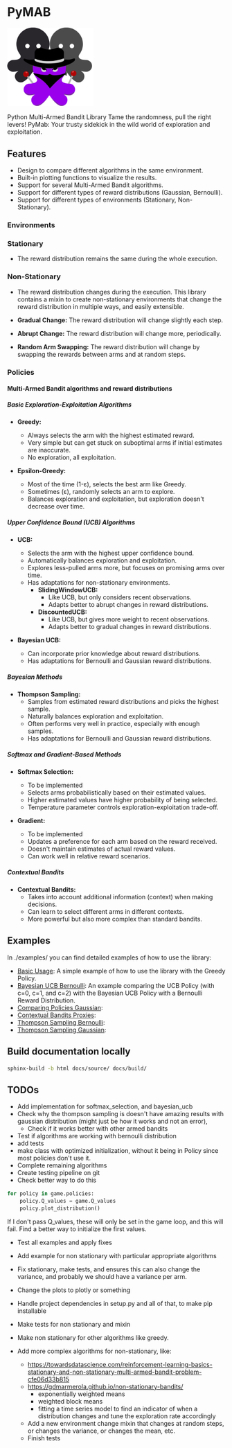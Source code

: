# PyMAB
<img src="assets/icon.png" alt="Icon description" style="width:200px; height:auto;">

Python Multi-Armed Bandit Library
Tame the randomness, pull the right levers!
PyMab: Your trusty sidekick in the wild world of exploration and exploitation.


## Features
* Design to compare different algorithms in the same environment.
* Built-in plotting functions to visualize the results.
* Support for several Multi-Armed Bandit algorithms.
* Support for different types of reward distributions (Gaussian, Bernoulli).
* Support for different types of environments (Stationary, Non-Stationary).


### Environments
### Stationary
* The reward distribution remains the same during the whole execution.

### Non-Stationary
* The reward distribution changes during the execution. This library contains a mixin to create non-stationary environments that change the reward distribution in multiple ways, and easily extensible.

* **Gradual Change:** The reward distribution will change slightly each step.

* **Abrupt Change:** The reward distribution will change more, periodically.

* **Random Arm Swapping:** The reward distribution will change by swapping the rewards between arms and at random steps.


### Policies
#### Multi-Armed Bandit algorithms and reward distributions
##### Basic Exploration-Exploitation Algorithms
* **Greedy:**
  * Always selects the arm with the highest estimated reward.
  * Very simple but can get stuck on suboptimal arms if initial estimates are inaccurate.
  * No exploration, all exploitation.

* **Epsilon-Greedy:**
  * Most of the time (1-ε), selects the best arm like Greedy.
  * Sometimes (ε), randomly selects an arm to explore.
  * Balances exploration and exploitation, but exploration doesn't decrease over time.


##### Upper Confidence Bound (UCB) Algorithms
* **UCB:** 
  * Selects the arm with the highest upper confidence bound.
  * Automatically balances exploration and exploitation.
  * Explores less-pulled arms more, but focuses on promising arms over time.
  * Has adaptations for non-stationary environments.
    * **SlidingWindowUCB:** 
      * Like UCB, but only considers recent observations.
      * Adapts better to abrupt changes in reward distributions.
    * **DiscountedUCB:** 
      * Like UCB, but gives more weight to recent observations.
      * Adapts better to gradual changes in reward distributions.
  
* **Bayesian UCB:** 
  * Can incorporate prior knowledge about reward distributions.
  * Has adaptations for Bernoulli and Gaussian reward distributions.
  

##### Bayesian Methods
* **Thompson Sampling:** 
  * Samples from estimated reward distributions and picks the highest sample.
  * Naturally balances exploration and exploitation.
  * Often performs very well in practice, especially with enough samples.
  * Has adaptations for Bernoulli and Gaussian reward distributions.

##### Softmax and Gradient-Based Methods
* **Softmax Selection:** 
  * To be implemented
  * Selects arms probabilistically based on their estimated values.
  * Higher estimated values have higher probability of being selected.
  * Temperature parameter controls exploration-exploitation trade-off.

* **Gradient:** 
  * To be implemented
  * Updates a preference for each arm based on the reward received.
  * Doesn't maintain estimates of actual reward values.
  * Can work well in relative reward scenarios.

##### Contextual Bandits
* **Contextual Bandits:**
  * Takes into account additional information (context) when making decisions.
  * Can learn to select different arms in different contexts.
  * More powerful but also more complex than standard bandits.



## Examples
In ./examples/ you can find detailed examples of how to use the library:
* [Basic Usage](examples/basic_usage.ipynb): A simple example of how to use the library with the Greedy Policy.
* [Bayesian UCB Bernoulli](examples/bayesian_ucb_bernoulli.ipynb): An example comparing the UCB Policy (with c=0, c=1, and c=2) with the Bayesian UCB Policy with a Bernoulli Reward Distribution.
* [Comparing Policies Gaussian](examples/comparing_policies_gaussian.ipynb): 
* [Contextual Bandits Proxies](examples/contextual_bandits_proxies.ipynb): 
* [Thompson Sampling Bernoulli](examples/thompson_sampling_bernoulli.ipynb): 
* [Thompson Sampling Gaussian](examples/thompson_sampling_gaussian.ipynb): 


## Build documentation locally
```bash
sphinx-build -b html docs/source/ docs/build/
```


## TODOs
* Add implementation for softmax_selection, and bayesian_ucb
* Check why the thompson sampling is doesn't have amazing results with gaussian distribution (might just be how it works and not an error),
  * Check if it works better with other armed bandits
* Test if algorithms are working with bernoulli distribution
* add tests
* make class with optimized initialization, without it being in Policy since most policies don't use it.
* Complete remaining algorithms
* Create testing pipeline on git
* Check better way to do this
```python
for policy in game.policies:
    policy.Q_values = game.Q_values
    policy.plot_distribution()
```
If I don't pass Q_values, these will only be set in the game loop, and this will fail. Find a better way to initialize the first values.

* Test all examples and apply fixes
* Add example for non stationary with particular appropriate algorithms
* Fix stationary, make tests, and ensures this can also change the variance, and probably we should have a variance per arm.
* Change the plots to plotly or something
* Handle project dependencies in setup.py and all of that, to make pip installable
* Make tests for non stationary and mixin 
* Make non stationary for other algorithms like greedy.

* Add more complex algorithms for non-stationary, like:
  * https://towardsdatascience.com/reinforcement-learning-basics-stationary-and-non-stationary-multi-armed-bandit-problem-cfe06d33b815
  * https://gdmarmerola.github.io/non-stationary-bandits/
    * exponentially weighted means
    * weighted block means
    * fitting a time series model to find an indicator of when a distribution changes and tune the exploration rate accordingly
  * Add a new environment change mixin that changes at random steps, or changes the variance, or changes the mean, etc.
  * Finish tests
  